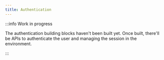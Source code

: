 ```yaml
---
title: Authentication
---
```


:::info Work in progress

The authentication building blocks haven't been built yet.
Once built,
there'll be APIs to authenticate the user and managing the session in the environment.

:::
